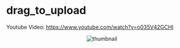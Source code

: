 # drag_to_upload
 
Youtube Video: <a href="https://www.youtube.com/watch?v=o035V42GCHI">https://www.youtube.com/watch?v=o035V42GCHI</a>
 
<p align="center">
  <img src="https://img.youtube.com/vi/o035V42GCHI/maxresdefault.jpg" title="thumbnail">
</p>
